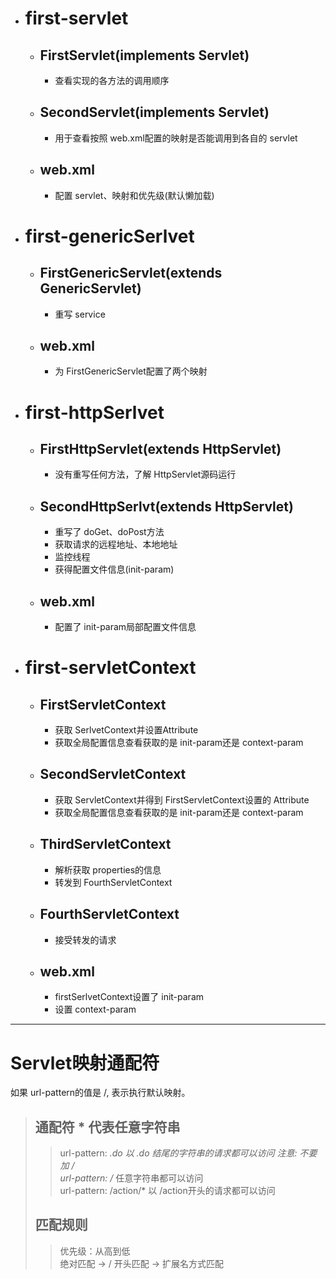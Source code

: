 * # first-servlet
  * ## FirstServlet(implements Servlet)  
    * 查看实现的各方法的调用顺序
  * ## SecondServlet(implements Servlet)
    * 用于查看按照 web.xml配置的映射是否能调用到各自的 servlet
  *  ## web.xml
     * 配置 servlet、映射和优先级(默认懒加载)
* # first-genericSerlvet
  * ## FirstGenericServlet(extends GenericServlet)
    * 重写 service
  * ## web.xml
    * 为 FirstGenericServlet配置了两个映射 
* # first-httpSerlvet
  * ## FirstHttpServlet(extends HttpServlet)
    * 没有重写任何方法，了解 HttpServlet源码运行
  * ## SecondHttpSerlvt(extends HttpServlet)
    * 重写了 doGet、doPost方法
    * 获取请求的远程地址、本地地址
    * 监控线程
    * 获得配置文件信息(init-param)
  * ## web.xml
    * 配置了 init-param局部配置文件信息
* # first-servletContext
  * ## FirstServletContext
    * 获取 SerlvetContext并设置Attribute
    * 获取全局配置信息查看获取的是 init-param还是 context-param
  * ## SecondServletContext
    * 获取 ServletContext并得到 FirstServletContext设置的 Attribute
    * 获取全局配置信息查看获取的是 init-param还是 context-param
  * ## ThirdServletContext
    * 解析获取 properties的信息
    * 转发到 FourthServletContext
  * ## FourthServletContext
    * 接受转发的请求
  * ## web.xml
    * firstSerlvetContext设置了 init-param
    * 设置 context-param
---
# Servlet映射通配符
如果 url-pattern的值是 /, 表示执行默认映射。
> ## 通配符 * 代表任意字符串  
>> url-pattern: *.do 以 .do 结尾的字符串的请求都可以访问 注意: 不要加 /  
>> url-pattern: /* 任意字符串都可以访问  
>> url-pattern: /action/* 以 /action开头的请求都可以访问  
> ## 匹配规则  
>> 优先级：从高到低  
>> 绝对匹配 -> / 开头匹配 -> 扩展名方式匹配